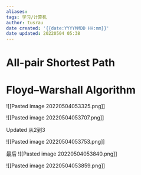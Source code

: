 ```yaml
---
aliases: 
tags: 学习/计算机
author: tusrau
date created: '{{date:YYYYMMDD HH:mm}}'
date updated: 20220504 05:38
---
```


# All-pair Shortest Path

# Floyd–Warshall Algorithm

![[Pasted image 20220504053325.png]]

![[Pasted image 20220504053707.png]]

Updated 从2到3

![[Pasted image 20220504053753.png]]

最后
![[Pasted image 20220504053840.png]]

![[Pasted image 20220504053859.png]]

